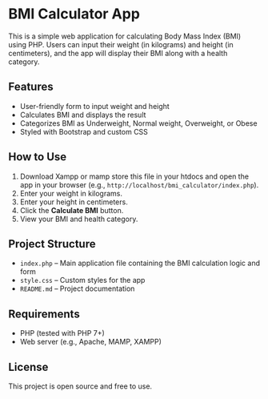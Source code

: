 # BMI Calculator App

This is a simple web application for calculating Body Mass Index (BMI) using PHP. Users can input their weight (in kilograms) and height (in centimeters), and the app will display their BMI along with a health category.

## Features

- User-friendly form to input weight and height
- Calculates BMI and displays the result
- Categorizes BMI as Underweight, Normal weight, Overweight, or Obese
- Styled with Bootstrap and custom CSS

## How to Use

1. Download Xampp or mamp store this file in your htdocs and open the app in your browser (e.g., `http://localhost/bmi_calculator/index.php`).
2. Enter your weight in kilograms.
3. Enter your height in centimeters.
4. Click the **Calculate BMI** button.
5. View your BMI and health category.

## Project Structure

- `index.php` – Main application file containing the BMI calculation logic and form
- `style.css` – Custom styles for the app
- `README.md` – Project documentation

## Requirements

- PHP (tested with PHP 7+)
- Web server (e.g., Apache, MAMP, XAMPP)

## License

This project is open source and free to use.